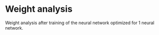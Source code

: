 # Weight analysis
Weight analysis after training of the neural network optimized for 1 neural network.
